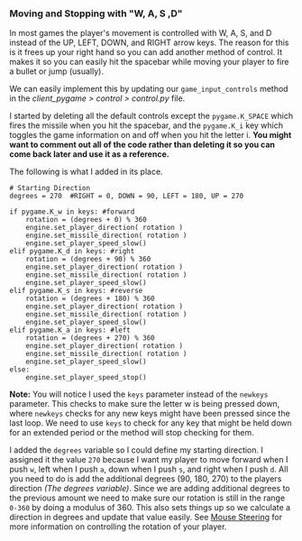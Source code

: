 ### Moving and Stopping with "W, A, S ,D"

In most games the player's movement is controlled with W, A, S, and D instead of the UP, LEFT, DOWN, and RIGHT arrow keys. The reason for this is it frees up your right hand so you can add another method of control. It makes it so you can easily hit the spacebar while moving your player to fire a bullet or jump (usually).

We can easily implement this by updating our `game_input_controls` method in the *client_pygame > control > control.py* file.

I started by deleting all the default controls except the `pygame.K_SPACE` which fires the missile when you hit the spacebar, and the `pygame.K_i` key which toggles the game information on and off when you hit the letter i. **You might want to comment out all of the code rather than deleting it so you can come back later and use it as a reference.**

The following is what I added in its place.

    # Starting Direction
    degrees = 270  #RIGHT = 0, DOWN = 90, LEFT = 180, UP = 270

    if pygame.K_w in keys: #forward
        rotation = (degrees + 0) % 360
        engine.set_player_direction( rotation )
        engine.set_missile_direction( rotation )
        engine.set_player_speed_slow()
    elif pygame.K_d in keys: #right
        rotation = (degrees + 90) % 360
        engine.set_player_direction( rotation )
        engine.set_missile_direction( rotation )
        engine.set_player_speed_slow()
    elif pygame.K_s in keys: #reverse
        rotation = (degrees + 180) % 360
        engine.set_player_direction( rotation )
        engine.set_missile_direction( rotation )
        engine.set_player_speed_slow()
    elif pygame.K_a in keys: #left
        rotation = (degrees + 270) % 360
        engine.set_player_direction( rotation )
        engine.set_missile_direction( rotation )
        engine.set_player_speed_slow()
    else:
        engine.set_player_speed_stop()

**Note:** You will notice I used the `keys` parameter instead of the `newkeys` parameter. This checks to make sure the letter w is being pressed down, where `newkeys` checks for any new keys might have been pressed since the last loop. We need to use `keys` to check for any key that might be held down for an extended period or the method will stop checking for them.

I added the `degrees` variable so I could define my starting direction. I assigned it the value `270` because I want my player to move forward when I push `w`, left when I push `a`, down when I push `s`, and right when I push `d`. All you need to do is add the additional degrees (90, 180, 270) to the players direction _(The degrees variable)_. Since we are adding additional degrees to the previous amount we need to make sure our rotation is still in the range `0-360` by doing a modulus of 360. This also sets things up so we calculate a direction in degrees and update that value easily. See [Mouse Steering](mouse_steering.md) for more information on controlling the rotation of your player.
